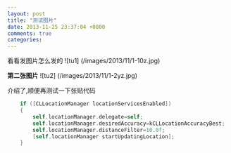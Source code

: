 ```yaml
---
layout: post
title: "测试图片"
date: 2013-11-25 23:37:04 +0800
comments: true
categories: 
---
```

看看发图片怎么发的
![tu1] (/images/2013/11/1-10z.jpg)

**第二张图片**
![tu2] (/images/2013/11/1-2yz.jpg)

介绍了,顺便再测试一下张贴代码
``` objective-c cs 
    if ([CLLocationManager locationServicesEnabled])
    {
        self.locationManager.delegate=self;
        self.locationManager.desiredAccuracy=kCLLocationAccuracyBest;
        self.locationManager.distanceFilter=10.0f;
        [self.locationManager startUpdatingLocation];
    }
```

